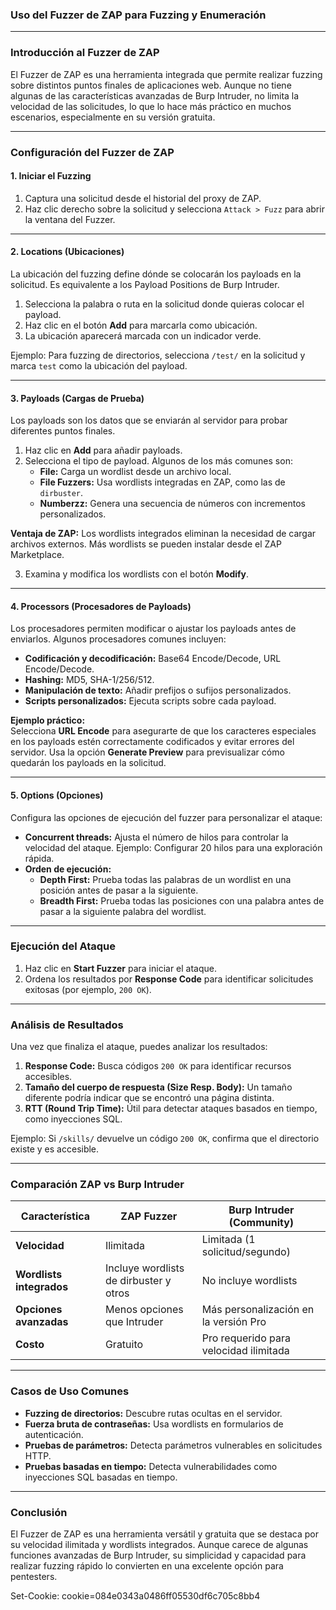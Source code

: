 ### Uso del **Fuzzer de ZAP** para Fuzzing y Enumeración

---

### **Introducción al Fuzzer de ZAP**

El Fuzzer de ZAP es una herramienta integrada que permite realizar fuzzing sobre distintos puntos finales de aplicaciones web. Aunque no tiene algunas de las características avanzadas de Burp Intruder, no limita la velocidad de las solicitudes, lo que lo hace más práctico en muchos escenarios, especialmente en su versión gratuita.

---

### **Configuración del Fuzzer de ZAP**

#### **1. Iniciar el Fuzzing**

1. Captura una solicitud desde el historial del proxy de ZAP.
2. Haz clic derecho sobre la solicitud y selecciona `Attack > Fuzz` para abrir la ventana del Fuzzer.

---

#### **2. Locations (Ubicaciones)**

La ubicación del fuzzing define dónde se colocarán los payloads en la solicitud. Es equivalente a los Payload Positions de Burp Intruder.

1. Selecciona la palabra o ruta en la solicitud donde quieras colocar el payload.
2. Haz clic en el botón **Add** para marcarla como ubicación.
3. La ubicación aparecerá marcada con un indicador verde.

Ejemplo: Para fuzzing de directorios, selecciona `/test/` en la solicitud y marca `test` como la ubicación del payload.

---

#### **3. Payloads (Cargas de Prueba)**

Los payloads son los datos que se enviarán al servidor para probar diferentes puntos finales.

1. Haz clic en **Add** para añadir payloads.
2. Selecciona el tipo de payload. Algunos de los más comunes son:
    - **File:** Carga un wordlist desde un archivo local.
    - **File Fuzzers:** Usa wordlists integradas en ZAP, como las de `dirbuster`.
    - **Numberzz:** Genera una secuencia de números con incrementos personalizados.

**Ventaja de ZAP:** Los wordlists integrados eliminan la necesidad de cargar archivos externos. Más wordlists se pueden instalar desde el ZAP Marketplace.

3. Examina y modifica los wordlists con el botón **Modify**.

---

#### **4. Processors (Procesadores de Payloads)**

Los procesadores permiten modificar o ajustar los payloads antes de enviarlos. Algunos procesadores comunes incluyen:

- **Codificación y decodificación:** Base64 Encode/Decode, URL Encode/Decode.
- **Hashing:** MD5, SHA-1/256/512.
- **Manipulación de texto:** Añadir prefijos o sufijos personalizados.
- **Scripts personalizados:** Ejecuta scripts sobre cada payload.

**Ejemplo práctico:**  
Selecciona **URL Encode** para asegurarte de que los caracteres especiales en los payloads estén correctamente codificados y evitar errores del servidor. Usa la opción **Generate Preview** para previsualizar cómo quedarán los payloads en la solicitud.

---

#### **5. Options (Opciones)**

Configura las opciones de ejecución del fuzzer para personalizar el ataque:

- **Concurrent threads:** Ajusta el número de hilos para controlar la velocidad del ataque. Ejemplo: Configurar 20 hilos para una exploración rápida.
- **Orden de ejecución:**
    - **Depth First:** Prueba todas las palabras de un wordlist en una posición antes de pasar a la siguiente.
    - **Breadth First:** Prueba todas las posiciones con una palabra antes de pasar a la siguiente palabra del wordlist.

---

### **Ejecución del Ataque**

1. Haz clic en **Start Fuzzer** para iniciar el ataque.
2. Ordena los resultados por **Response Code** para identificar solicitudes exitosas (por ejemplo, `200 OK`).

---

### **Análisis de Resultados**

Una vez que finaliza el ataque, puedes analizar los resultados:

1. **Response Code:** Busca códigos `200 OK` para identificar recursos accesibles.
2. **Tamaño del cuerpo de respuesta (Size Resp. Body):** Un tamaño diferente podría indicar que se encontró una página distinta.
3. **RTT (Round Trip Time):** Útil para detectar ataques basados en tiempo, como inyecciones SQL.

Ejemplo: Si `/skills/` devuelve un código `200 OK`, confirma que el directorio existe y es accesible.

---

### **Comparación ZAP vs Burp Intruder**

|**Característica**|**ZAP Fuzzer**|**Burp Intruder (Community)**|
|---|---|---|
|**Velocidad**|Ilimitada|Limitada (1 solicitud/segundo)|
|**Wordlists integrados**|Incluye wordlists de dirbuster y otros|No incluye wordlists|
|**Opciones avanzadas**|Menos opciones que Intruder|Más personalización en la versión Pro|
|**Costo**|Gratuito|Pro requerido para velocidad ilimitada|

---

### **Casos de Uso Comunes**

- **Fuzzing de directorios:** Descubre rutas ocultas en el servidor.
- **Fuerza bruta de contraseñas:** Usa wordlists en formularios de autenticación.
- **Pruebas de parámetros:** Detecta parámetros vulnerables en solicitudes HTTP.
- **Pruebas basadas en tiempo:** Detecta vulnerabilidades como inyecciones SQL basadas en tiempo.

---

### **Conclusión**

El Fuzzer de ZAP es una herramienta versátil y gratuita que se destaca por su velocidad ilimitada y wordlists integrados. Aunque carece de algunas funciones avanzadas de Burp Intruder, su simplicidad y capacidad para realizar fuzzing rápido lo convierten en una excelente opción para pentesters.

Set-Cookie: cookie=084e0343a0486ff05530df6c705c8bb4